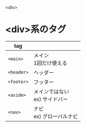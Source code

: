 \<div>
# \<div>系のタグ
|tag           |                             |
|--------------|-----------------------------|
|```<main>```  |メイン<br>1回だけ使える        |
|```<header>```|ヘッダー                      |
|```<footer>```|フッター                      |
|```<aside>``` |メインではない<br>ex) サイドバー|
|```<nav>```   |ナビ<br>ex) グローバルナビ     |
